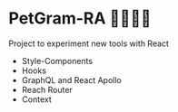 # PetGram-RA 🐶🐱🐵🦁

Project to experiment new tools with React

* Style-Components
* Hooks
* GraphQL and React Apollo
* Reach Router
* Context


